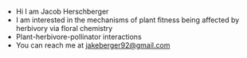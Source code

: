 - Hi I am Jacob Herschberger
- I am interested in the mechanisms of plant fitness being affected by herbivory via floral chemistry
- Plant-herbivore-pollinator interactions
- You can reach me at jakeberger92@gmail.com

<!---
jeherschberger/jeherschberger is a ✨ special ✨ repository because its `README.md` (this file) appears on your GitHub profile.
You can click the Preview link to take a look at your changes.
--->
